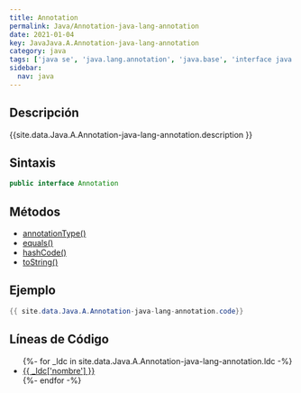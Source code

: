 ```yaml
---
title: Annotation
permalink: Java/Annotation-java-lang-annotation
date: 2021-01-04
key: JavaJava.A.Annotation-java-lang-annotation
category: java
tags: ['java se', 'java.lang.annotation', 'java.base', 'interface java', 'Java 1.5']
sidebar: 
  nav: java
---
```


## Descripción
{{site.data.Java.A.Annotation-java-lang-annotation.description }}

## Sintaxis
~~~java
public interface Annotation
~~~

## Métodos
* [annotationType()](/Java/Annotation-java-lang-annotation/annotationType)
* [equals()](/Java/Annotation-java-lang-annotation/equals)
* [hashCode()](/Java/Annotation-java-lang-annotation/hashCode)
* [toString()](/Java/Annotation-java-lang-annotation/toString)

## Ejemplo
~~~java
{{ site.data.Java.A.Annotation-java-lang-annotation.code}}
~~~

## Líneas de Código
<ul>
{%- for _ldc in site.data.Java.A.Annotation-java-lang-annotation.ldc -%}
   <li>
       <a href="{{_ldc['url'] }}">{{ _ldc['nombre'] }}</a>
   </li>
{%- endfor -%}
</ul>
